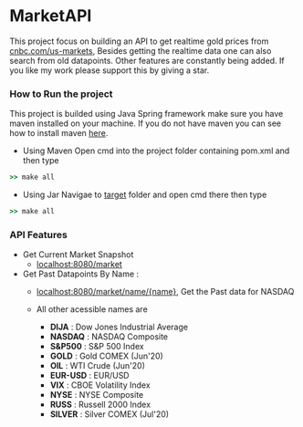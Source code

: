 # MarketAPI
This project focus on building an API to get realtime gold prices from [cnbc.com/us-markets](https://www.cnbc.com/us-markets),
Besides getting the realtime data one can also search from old datapoints. Other features are constantly being added. If you like my work please 
support this by giving a star.


### How to Run the project
This project is builded using Java Spring framework make sure you have maven installed on your machine. If you do not have maven you can see 
how to install maven [here](https://maven.apache.org/install.html).
  * Using Maven
  Open cmd into the project folder containing pom.xml and then type
  ```cmd
  >> make all
  ```
  * Using Jar
  Navigae to [target](https://github.com/yashpatel007/MarketsAPI/tree/master/target) folder and open cmd there then type
  ```cmd
  >> make all
  ```
  
  
### API Features
  * Get Current Market Snapshot
      * [localhost:8080/market](http://localhost:8080/market)
  * Get Past Datapoints By Name :
      * [localhost:8080/market/name/{name}](http://localhost:8080/market/NASDAQ), Get the Past data for NASDAQ
      
      * All other acessible names are 
          * **DIJA**      : Dow Jones Industrial Average 
          * **NASDAQ**    : NASDAQ Composite
          * **S&P500**    : S&P 500 Index
          * **GOLD**      : Gold COMEX (Jun'20)
          * **OIL**       : WTI Crude (Jun'20)
          * **EUR-USD**   : EUR/USD
          * **VIX**       : CBOE Volatility Index
          * **NYSE**      : NYSE Composite
          * **RUSS**      : Russell 2000 Index
          * **SILVER**    : Silver COMEX (Jul'20)
          
      
      
